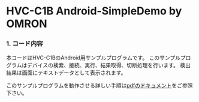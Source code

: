 # HVC-C1B Android-SimpleDemo by OMRON

### 1. コード内容  
 本コードはHVC-C1BのAndroid用サンプルプログラムです。
 このサンプルプログラムはデバイスの検索、接続、実行、結果取得、切断処理を行います。
 検出結果は画面にテキストデータとして表示されます。

 このサンプルプログラムを動作させる詳しい手順は[pdfのドキュメント](./GettingStarted_Android.pdf)をご参照下さい。

